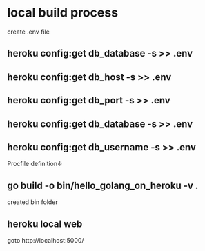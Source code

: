 # local build process

create .env file
## heroku config:get db_database -s  >> .env
## heroku config:get db_host -s  >> .env
## heroku config:get db_port -s  >> .env
## heroku config:get db_database -s  >> .env
## heroku config:get db_username -s  >> .env


Procfile definition↓
## go build -o bin/hello_golang_on_heroku -v .
created bin folder
## heroku local web

goto http://localhost:5000/
